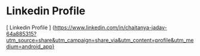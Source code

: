 # Linkedin Profile
[ Linkedin Profile ] (https://www.linkedin.com/in/chaitanya-jadav-64a885315?utm_source=share&utm_campaign=share_via&utm_content=profile&utm_medium=android_app}
